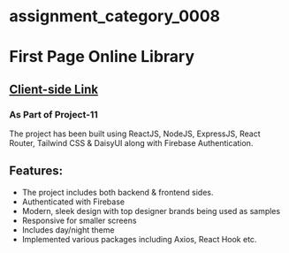 # assignment_category_0008
# First Page Online Library

## [Client-side Link](https://library-management-c1d42.web.app)

### As Part of Project-11

The project has been built using ReactJS, NodeJS, ExpressJS, React Router, Tailwind CSS & DaisyUI along with Firebase Authentication.

## Features:
- The project includes both backend & frontend sides.
- Authenticated with Firebase
- Modern, sleek design with top designer brands being used as samples
- Responsive for smaller screens
- Includes day/night theme
- Implemented various packages including Axios, React Hook etc.



